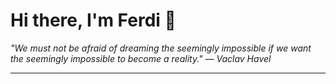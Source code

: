 <h1>Hi there, I'm Ferdi 👋</h1>

<p><em>
  "We must not be afraid of dreaming the seemingly impossible if we want the seemingly impossible to become a reality." — Vaclav Havel
</em></p>

---
